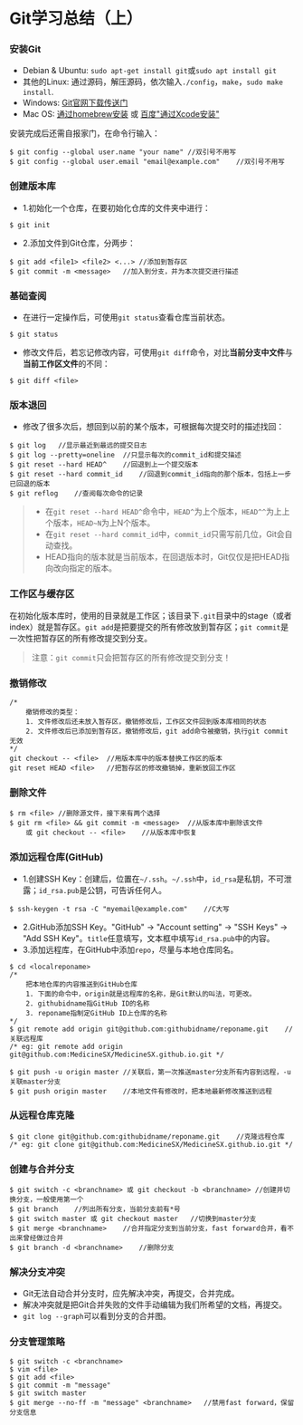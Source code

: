 # Git学习总结（上）

### 安装Git

* Debian & Ubuntu: `sudo apt-get install git`或`sudo apt install git`
* 其他的Linux: 通过源码，解压源码，依次输入`./config`，`make`，`sudo make install`.
* Windows: [Git官网下载传送门](https://git-scm.com/downloads)
* Mac OS: [通过homebrew安装](http://brew.sh/) 或 [百度"通过Xcode安装"](https://www.baidu.com)

安装完成后还需自报家门，在命令行输入：

```
$ git config --global user.name "your name"	//双引号不用写
$ git config --global user.email "email@example.com"	//双引号不用写
```

### 创建版本库

* 1.初始化一个仓库，在要初始化仓库的文件夹中进行：

```
$ git init
```

* 2.添加文件到Git仓库，分两步：

```
$ git add <file1> <file2> <...>	//添加到暂存区
$ git commit -m <message>	//加入到分支，并为本次提交进行描述
```

### 基础查阅

* 在进行一定操作后，可使用`git status`查看仓库当前状态。

```
$ git status
```

* 修改文件后，若忘记修改内容，可使用`git diff`命令，对比**当前分支中文件**与**当前工作区文件**的不同：

```
$ git diff <file>
```

### 版本退回

* 修改了很多次后，想回到以前的某个版本，可根据每次提交时的描述找回：

```
$ git log	//显示最近到最远的提交日志
$ git log --pretty=oneline	//只显示每次的commit_id和提交描述
$ git reset --hard HEAD^	//回退到上一个提交版本
$ git reset --hard commit_id	//回退到commit_id指向的那个版本，包括上一步已回退的版本
$ git reflog	//查阅每次命令的记录
```

> * 在`git reset --hard HEAD^`命令中，`HEAD^`为上个版本，`HEAD^^`为上上个版本，`HEAD~N`为上N个版本。
> * 在`git reset --hard commit_id`中，`commit_id`只需写前几位，Git会自动查找。
> * HEAD指向的版本就是当前版本，在回退版本时，Git仅仅是把HEAD指向改向指定的版本。

### 工作区与缓存区

在初始化版本库时，使用的目录就是工作区；该目录下`.git`目录中的stage（或者index）就是暂存区。`git add`是把要提交的所有修改放到暂存区；`git commit`是一次性把暂存区的所有修改提交到分支。

> 注意：`git commit`只会把暂存区的所有修改提交到分支！

### 撤销修改

```
/*
	撤销修改的类型：
	1. 文件修改后还未放入暂存区，撤销修改后，工作区文件回到版本库相同的状态
	2. 文件修改后已添加到暂存区，撤销修改后，git add命令被撤销，执行git commit无效
*/
git checkout -- <file>	//用版本库中的版本替换工作区的版本
git reset HEAD <file>	//把暂存区的修改撤销掉，重新放回工作区
```

### 删除文件

```
$ rm <file>	//删除源文件，接下来有两个选择
$ git rm <file> && git commit -m <message>	//从版本库中删除该文件
	或 git checkout -- <file>	//从版本库中恢复
```

### 添加远程仓库(GitHub)

* 1.创建SSH Key：创建后，位置在`~/.ssh`。`~/.ssh`中，`id_rsa`是私钥，不可泄露；`id_rsa.pub`是公钥，可告诉任何人。

```
$ ssh-keygen -t rsa -C "myemail@example.com"	//C大写
```

* 2.GitHub添加SSH Key。"GitHub" -> "Account setting" -> "SSH Keys" -> "Add SSH Key"。`title`任意填写，文本框中填写`id_rsa.pub`中的内容。
* 3.添加远程库，在GitHub中添加`repo`，尽量与本地仓库同名。

```
$ cd <localreponame>
/*
	把本地仓库的内容推送到GitHub仓库
	1. 下面的命令中，origin就是远程库的名称，是Git默认的叫法，可更改。
	2. githubidname指GitHub ID的名称
	3. reponame指制定GitHub ID上仓库的名称
*/
$ git remote add origin git@github.com:githubidname/reponame.git	//关联远程库
/* eg: git remote add origin git@github.com:MedicineSX/MedicineSX.github.io.git */

$ git push -u origin master	//关联后，第一次推送master分支所有内容到远程，-u关联master分支
$ git push origin master	//本地文件有修改时，把本地最新修改推送到远程
```

### 从远程仓库克隆

```
$ git clone git@github.com:githubidname/reponame.git	//克隆远程仓库
/* eg: git clone git@github.com:MedicineSX/MedicineSX.github.io.git */
```

### 创建与合并分支

```
$ git switch -c <branchname> 或 git checkout -b <branchname>	//创建并切换分支，一般使用第一个
$ git branch	//列出所有分支，当前分支前有*号
$ git switch master 或 git checkout master	//切换到master分支
$ git merge <branchname>	//合并指定分支到当前分支，fast forward合并，看不出来曾经做过合并
$ git branch -d <branchname>	//删除分支
```

### 解决分支冲突

* Git无法自动合并分支时，应先解决冲突，再提交，合并完成。
* 解决冲突就是把Git合并失败的文件手动编辑为我们所希望的文档，再提交。
* `git log --graph`可以看到分支的合并图。

### 分支管理策略

```
$ git switch -c <branchname>
$ vim <file>
$ git add <file>
$ git commit -m "message"
$ git switch master
$ git merge --no-ff -m "message" <branchname>	//禁用fast forward，保留分支信息
```















